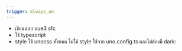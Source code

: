 ```yaml
---
trigger: always_on
---
```


- เขียนแบบ vue3 sfc
- ใช้ typescript
- style ใช้ unocss ทั้งหมด ไม่ใช้ style ใช้จาก uno.config.ts และไม่ต้องมี dark:
